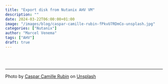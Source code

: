 ```yaml
---
title: "Export disk from Nutanix AHV VM"
description: ""
date: 2024-03-22T06:00:00+01:00
image: "/images/blog/caspar-camille-rubin-fPkvU7RDmCo-unsplash.jpg"
categories: ["Nutanix"]
author: "Marcel Venema" 
tags: ["AHV"]
draft: true
---
```

 




&nbsp;  
&nbsp;  

---

Photo by <a href="https://unsplash.com/@casparrubin?utm_content=creditCopyText&utm_medium=referral&utm_source=unsplash">Caspar Camille Rubin</a> on <a href="https://unsplash.com/photos/macbook-pro-with-images-of-computer-language-codes-fPkvU7RDmCo?utm_content=creditCopyText&utm_medium=referral&utm_source=unsplash">Unsplash</a>
  
&nbsp;  
